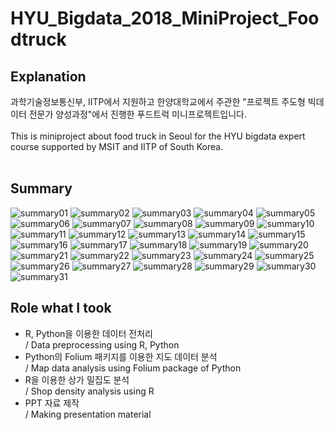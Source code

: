 # HYU_Bigdata_2018_MiniProject_Foodtruck
## Explanation
과학기술정보통신부, IITP에서 지원하고 한양대학교에서 주관한 "프로젝트 주도형 빅데이터 전문가 양성과정"에서 진행한 푸드트럭 미니프로젝트입니다.
<br>
<br>
This is miniproject about food truck in Seoul for the HYU bigdata expert course supported by MSIT and IITP of South Korea.
<br>
<br>

## Summary
![summary01](./summary_image/summary01.png)
![summary02](./summary_image/summary02.png)
![summary03](./summary_image/summary03.png)
![summary04](./summary_image/summary04.png)
![summary05](./summary_image/summary05.png)
![summary06](./summary_image/summary06.png)
![summary07](./summary_image/summary07.png)
![summary08](./summary_image/summary08.png)
![summary09](./summary_image/summary09.png)
![summary10](./summary_image/summary10.png)
![summary11](./summary_image/summary11.png)
![summary12](./summary_image/summary12.png)
![summary13](./summary_image/summary13.png)
![summary14](./summary_image/summary14.png)
![summary15](./summary_image/summary15.png)
![summary16](./summary_image/summary16.png)
![summary17](./summary_image/summary17.png)
![summary18](./summary_image/summary18.png)
![summary19](./summary_image/summary19.png)
![summary20](./summary_image/summary20.png)
![summary21](./summary_image/summary21.png)
![summary22](./summary_image/summary22.png)
![summary23](./summary_image/summary23.png)
![summary24](./summary_image/summary24.png)
![summary25](./summary_image/summary25.png)
![summary26](./summary_image/summary26.png)
![summary27](./summary_image/summary27.png)
![summary28](./summary_image/summary28.png)
![summary29](./summary_image/summary29.png)
![summary30](./summary_image/summary30.png)
![summary31](./summary_image/summary31.png)

## Role what I took
- R, Python을 이용한 데이터 전처리 <br>/ Data preprocessing using R, Python
- Python의 Folium 패키지를 이용한 지도 데이터 분석 <br>/ Map data analysis using Folium package of Python
- R을 이용한 상가 밀집도 분석 <br>/ Shop density analysis using R
- PPT 자료 제작 <br>/ Making presentation material
